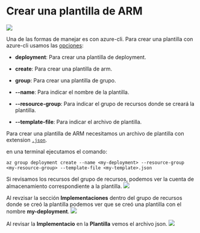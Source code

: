 # Crear una plantilla de ARM
![](https://akncus.blob.core.windows.net/git/8/K_073.jpg)

Una de las formas de manejar es con azure-cli. Para crear una plantilla con azure-cli usamos las [opciones](https://learn.microsoft.com/es-mx/cli/azure/get-started-with-azure-cli#common-azure-cli-commands):

- **deployment**: Para crear una plantilla de deployment.
- **create**: Para crear una plantilla de arm.
- **group**: Para crear una plantilla de grupo.

- **--name**: Para indicar el nombre de la plantilla.
- **--resource-group**: Para indicar el grupo de recursos donde se creará la plantilla.
- **--template-file**: Para indicar el archivo de plantilla.

Para crear una plantilla de ARM necesitamos un archivo de plantilla con extension [```.json```](azuredeploy.json).

en una terminal ejecutamos el comando: 
    
    az group deployment create --name <my-deployment> --resource-group <my-resource-group> --template-file <my-template>.json
    

Si revisamos los recursos del grupo de recursos, podemos ver la cuenta de almacenamiento correspondiente a la plantilla.
![](https://akncus.blob.core.windows.net/git/8/K_076.jpg)

Al revzisar la sección **Implementaciones** dentro del grupo de recursos donde se creó la plantilla podemos ver que se creó una plantilla con el nombre **my-deployment**. 
![](https://akncus.blob.core.windows.net/git/8/K_074.jpg)

Al revisar la **Implementacio** en la **Plantilla** vemos el archivo json.
![](https://akncus.blob.core.windows.net/git/8/K_075.jpg)
